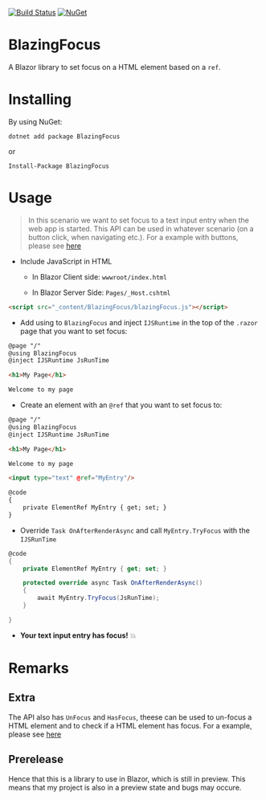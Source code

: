 [![Build Status](https://dev.azure.com/havardmoas/HaavamoaProjects/_apis/build/status/haavamoa.BlazingFocus?branchName=master)](https://dev.azure.com/havardmoas/HaavamoaProjects/_build/latest?definitionId=7&branchName=master)
[![NuGet](https://img.shields.io/nuget/v/BlazingFocus.svg?maxAge=2592000)](https://www.nuget.org/packages/BlazingFocus)

# BlazingFocus

A Blazor library to set focus on a HTML element based on a `ref`.

# Installing

By using NuGet:

`dotnet add package BlazingFocus`

or

`Install-Package BlazingFocus`

# Usage

> In this scenario we want to set focus to a text input entry when the web app is started. This API can be used in whatever scenario (on a button click, when navigating etc.).
> For a example with buttons, please see [here](src/BlazingFocus.TestClients/Client-Side/BlazingFocus.TestClient.Client/Pages/Index.razor)

- Include JavaScript in HTML
  - In Blazor Client side: `wwwroot/index.html`

  - In Blazor Server Side: `Pages/_Host.cshtml`
  
```html
<script src="_content/BlazingFocus/blazingFocus.js"></script>
```

- Add using to `BlazingFocus` and inject `IJSRuntime` in the top of the `.razor` page that you want to set focus:

```html
@page "/"
@using BlazingFocus
@inject IJSRuntime JsRunTime

<h1>My Page</h1>

Welcome to my page
```

- Create an element with an `@ref` that you want to set focus to:

```html
@page "/"
@using BlazingFocus
@inject IJSRuntime JsRunTime

<h1>My Page</h1>

Welcome to my page

<input type="text" @ref="MyEntry"/> 

@code
{
    private ElementRef MyEntry { get; set; }
}

```

- Override `Task OnAfterRenderAsync` and call `MyEntry.TryFocus` with the `IJSRunTime`
  
```csharp
@code
{
    private ElementRef MyEntry { get; set; }

    protected override async Task OnAfterRenderAsync()
    {
        await MyEntry.TryFocus(JsRunTime);
    }

}
```

- **Your text input entry has focus!** :boom:


# Remarks

## Extra

The API also has `UnFocus` and `HasFocus`, theese can be used to un-focus a HTML element and to check if a HTML element has focus.
For a example, please see [here](src/BlazingFocus.TestClients/Client-Side/BlazingFocus.TestClient.Client/Pages/Index.razor)

## Prerelease

Hence that this is a library to use in Blazor, which is still in preview. This means that my project is also in a preview state and bugs may occure.
